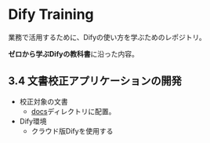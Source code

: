 # Dify Training

業務で活用するために、Difyの使い方を学ぶためのレポジトリ。

**ゼロから学ぶDifyの教科書**に沿った内容。

## 3.4 文書校正アプリケーションの開発

- 校正対象の文書
    - [docs](./docs)ディレクトリに配置。
- Dify環境
    - クラウド版Difyを使用する
